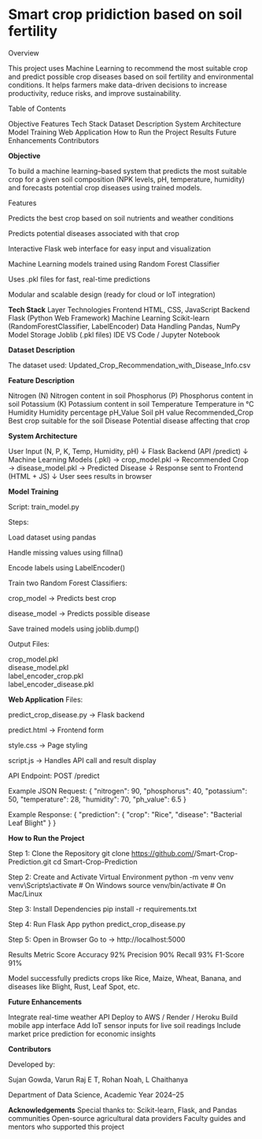 # Smart crop pridiction based on soil fertility 
Overview

This project uses Machine Learning to recommend the most suitable crop and predict possible crop diseases based on soil fertility and environmental conditions.
It helps farmers make data-driven decisions to increase productivity, reduce risks, and improve sustainability.

Table of Contents

Objective
Features
Tech Stack
Dataset Description
System Architecture
Model Training
Web Application
How to Run the Project
Results
Future Enhancements
Contributors


**Objective**

To build a machine learning–based system that predicts the most suitable crop for a given soil composition (NPK levels, pH, temperature, humidity) and forecasts potential crop diseases using trained models.

Features

Predicts the best crop based on soil nutrients and weather conditions

Predicts potential diseases associated with that crop

Interactive Flask web interface for easy input and visualization

Machine Learning models trained using Random Forest Classifier

Uses .pkl files for fast, real-time predictions

Modular and scalable design (ready for cloud or IoT integration)


**Tech Stack**
Layer	Technologies
Frontend	HTML, CSS, JavaScript
Backend	Flask (Python Web Framework)
Machine Learning	Scikit-learn (RandomForestClassifier, LabelEncoder)
Data Handling	Pandas, NumPy
Model Storage	Joblib (.pkl files)
IDE	VS Code / Jupyter Notebook


**Dataset Description**

The dataset used: Updated_Crop_Recommendation_with_Disease_Info.csv


**Feature	Description**

Nitrogen (N)	Nitrogen content in soil
Phosphorus (P)	Phosphorus content in soil
Potassium (K)	Potassium content in soil
Temperature	Temperature in °C
Humidity	Humidity percentage
pH_Value	Soil pH value
Recommended_Crop	Best crop suitable for the soil
Disease	Potential disease affecting that crop


**System Architecture**

User Input (N, P, K, Temp, Humidity, pH)
            ↓
Flask Backend (API /predict)
            ↓
Machine Learning Models (.pkl)
    → crop_model.pkl → Recommended Crop
    → disease_model.pkl → Predicted Disease
            ↓
Response sent to Frontend (HTML + JS)
            ↓
User sees results in browser


**Model Training**

Script: train_model.py

Steps:

Load dataset using pandas

Handle missing values using fillna()

Encode labels using LabelEncoder()

Train two Random Forest Classifiers:

crop_model → Predicts best crop

disease_model → Predicts possible disease

Save trained models using joblib.dump()

Output Files:

crop_model.pkl  
disease_model.pkl  
label_encoder_crop.pkl  
label_encoder_disease.pkl  


**Web Application**
Files:

predict_crop_disease.py → Flask backend

predict.html → Frontend form

style.css → Page styling

script.js → Handles API call and result display

API Endpoint:
POST /predict

Example JSON Request:
{
  "nitrogen": 90,
  "phosphorus": 40,
  "potassium": 50,
  "temperature": 28,
  "humidity": 70,
  "ph_value": 6.5
}

Example Response:
{
  "prediction": {
    "crop": "Rice",
    "disease": "Bacterial Leaf Blight"
  }
}


**How to Run the Project**

Step 1: Clone the Repository
git clone https://github.com/<your-username>/Smart-Crop-Prediction.git
cd Smart-Crop-Prediction

Step 2: Create and Activate Virtual Environment
python -m venv venv
venv\Scripts\activate   # On Windows
source venv/bin/activate  # On Mac/Linux

Step 3: Install Dependencies
pip install -r requirements.txt

Step 4: Run Flask App
python predict_crop_disease.py

Step 5: Open in Browser
Go to → http://localhost:5000

Results
Metric	Score
Accuracy	92%
Precision	90%
Recall	93%
F1-Score	91%

Model successfully predicts crops like Rice, Maize, Wheat, Banana, and diseases like Blight, Rust, Leaf Spot, etc.


**Future Enhancements**

Integrate real-time weather API
Deploy to AWS / Render / Heroku
Build mobile app interface
Add IoT sensor inputs for live soil readings
Include market price prediction for economic insights


**Contributors**

Developed by:

Sujan Gowda, 
Varun Raj E T, 
Rohan Noah, 
L Chaithanya

Department of Data Science,
Academic Year 2024–25


**Acknowledgements**
Special thanks to:
Scikit-learn, Flask, and Pandas communities
Open-source agricultural data providers
Faculty guides and mentors who supported this project
